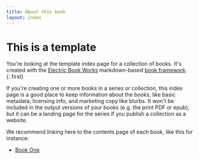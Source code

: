 ```yaml
---
title: About this book
layout: index
---
```


# This is a template

You're looking at the template index page for a collection of books. It's created with the [Electric Book Works](http://electricbookworks.com) markdown-based [book framework](https://github.com/electricbookworks/book-framework). 
{:.first}

If you're creating one or more books in a series or collection, this index page is a good place to keep information about the books, like basic metadata, licensing info, and marketing copy like blurbs. It won't be included in the output versions of your books (e.g. the print PDF or epub), but it can be a landing page for the series if you publish a collection as a website.

We recommend linking here to the contents page of each book, like this for instance:

* [Book One](book-one/0-3-contents.html)
